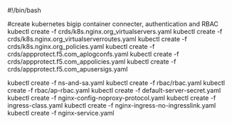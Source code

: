 #!/bin/bash

#create kubernetes bigip container connecter, authentication and RBAC
kubectl create -f crds/k8s.nginx.org_virtualservers.yaml
kubectl create -f crds/k8s.nginx.org_virtualserverroutes.yaml
kubectl create -f crds/k8s.nginx.org_policies.yaml
kubectl create -f crds/appprotect.f5.com_aplogconfs.yaml
kubectl create -f crds/appprotect.f5.com_appolicies.yaml
kubectl create -f crds/appprotect.f5.com_apusersigs.yaml

kubectl create -f ns-and-sa.yaml
kubectl create -f rbac/rbac.yaml
kubectl create -f rbac/ap-rbac.yaml
kubectl create -f default-server-secret.yaml
kubectl create -f nginx-config-noproxy-protocol.yaml
kubectl create -f ingress-class.yaml
kubectl create -f nginx-ingress-no-ingresslink.yaml
kubectl create -f nginx-service.yaml